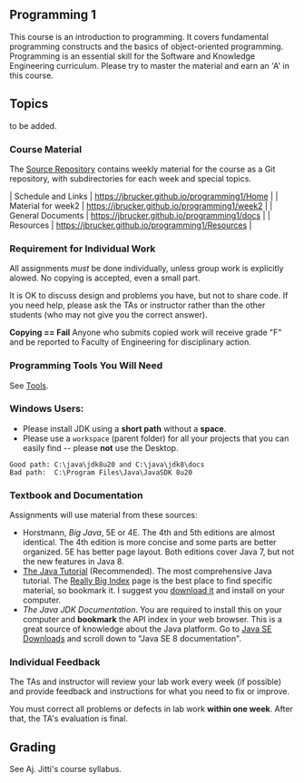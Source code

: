 ## Programming 1 

This course is an introduction to programming.  It covers fundamental programming
constructs and the basics of object-oriented programming.   Programming is an
essential skill for the Software and Knowledge Engineering curriculum. Please try
to master the material and earn an 'A' in this course.

## Topics

to be added.

### Course Material

The [Source Repository](https://github.com/jbrucker/programming1) contains weekly material for the course as a Git repository, with subdirectories for each week and special topics.

| Schedule and Links | https://jbrucker.github.io/programming1/Home |
| Material for week2 | https://jbrucker.github.io/programming1/week2 |
| General Documents  | https://jbrucker.github.io/programming1/docs  |
| Resources          | https://jbrucker.github.io/programming1/Resources |


### Requirement for Individual Work

All assignments *must* be done individually, unless group work is explicitly alowed.  No copying is accepted, even a small part.

It is OK to discuss design and problems you have, but not to share code.  If you need help, please ask the TAs or instructor rather than the other students (who may not give you the correct answer).

**Copying == Fail**  Anyone who submits copied work will receive grade "F" and be reported to Faculty of Engineering for disciplinary action.

### Programming Tools You Will Need

See [Tools](Tools.md).

### Windows Users:

* Please install JDK using a **short path** without a **space**.
* Please use a `workspace` (parent folder) for all your projects that you can easily find -- please **not** use the Desktop.

```
Good path: C:\java\jdk8u20 and C:\java\jdk8\docs
Bad path:  C:\Program Files\Java\JavaSDK 8u20
```

### Textbook and Documentation

Assignments will use material from these sources:

* Horstmann, *Big Java*, 5E or 4E.  The 4th and 5th editions are almost identical. The 4th edition is more concise and some parts are better organized. 5E has better page layout. Both editions cover Java 7, but not the new features in Java 8.
* [The Java Tutorial](https://docs.oracle.com/javase/tutorial/) (Recommended). The most comprehensive Java tutorial.  The [Really Big Index](https://docs.oracle.com/javase/tutorial/reallybigindex.html) page is the best place to find specific material, so bookmark it.  I suggest you [download it](http://www.oracle.com/technetwork/java/javase/java-tutorial-downloads-2005894.html) and install on your computer. 
* *The Java JDK Documentation*. You are required to install this on your computer and **bookmark** the API index in your web browser. This is a great source of knowledge about the Java platform. Go to [Java SE Downloads](http://www.oracle.com/technetwork/java/javase/downloads/index.html) and scroll down to "Java SE 8 documentation".

### Individual Feedback

The TAs and instructor will review your lab work every week (if possible) and provide feedback and instructions for what you need to fix or improve.  

You must correct all problems or defects in lab work **within one week**.  After that, the TA's evaluation is final.

## Grading

See Aj. Jitti's course syllabus.


